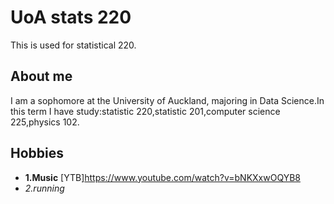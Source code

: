 # UoA stats 220
This is used for statistical 220.
## About me

I am a sophomore at the University of Auckland, majoring in Data Science.In this term I have study:statistic 220,statistic 201,computer science 225,physics 102.
## Hobbies
- **1.Music** [YTB]https://www.youtube.com/watch?v=bNKXxwOQYB8
- _2.running_


